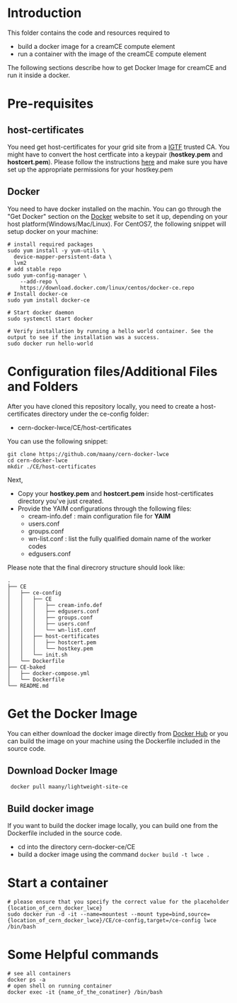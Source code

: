 # Introduction

This folder contains the code and resources required to 
 - build a docker image for a creamCE compute element
 - run a container with the image of the creamCE compute element
 
The following sections describe how to get Docker Image for creamCE and run it inside a docker.

# Pre-requisites

## host-certificates
You need get host-certificates for your grid site from a [IGTF](https://www.igtf.net) trusted CA.
You might have to convert the host certficate into a keypair (**hostkey.pem** and **hostcert.pem**). Please follow the instructions [here](https://ca.cern.ch/ca/Help/?kbid=024100) and make sure you have set up the appropriate permissions for your hostkey.pem
## Docker
You need to have docker installed on the machin.
You can go through the "Get Docker" section on the [Docker](https://www.docker.com) website to set it up, depending on your host platform(Windows/Mac/Linux).
For CentOS7, the following snippet will setup docker on your machine:
~~~
# install required packages
sudo yum install -y yum-utils \
  device-mapper-persistent-data \
  lvm2
# add stable repo
sudo yum-config-manager \
    --add-repo \
    https://download.docker.com/linux/centos/docker-ce.repo
# Install docker-ce
sudo yum install docker-ce

# Start docker daemon
sudo systemctl start docker

# Verify installation by running a hello world container. See the output to see if the installation was a success.
sudo docker run hello-world
~~~
# Configuration files/Additional Files and Folders
After you have cloned this repository locally, you need to create a host-certificates directory under the ce-config folder:
 - cern-docker-lwce/CE/host-certificates
 
You can use the following snippet:
~~~
git clone https://github.com/maany/cern-docker-lwce
cd cern-docker-lwce
mkdir ./CE/host-certificates
~~~
Next, 
 - Copy your **hostkey.pem** and **hostcert.pem** inside host-certificates directory you've just created.
 - Provide the YAIM configurations through the following files:
   - cream-info.def : main configuration file for **YAIM** 
   - users.conf
   - groups.conf
   - wn-list.conf : list the fully qualified domain name of the worker codes
   - edgusers.conf

Please note that the final direcrory structure should look like:
```
.
├── CE
│   ├── ce-config
│   │   ├── CE
│   │   │   ├── cream-info.def
│   │   │   ├── edgusers.conf
│   │   │   ├── groups.conf
│   │   │   ├── users.conf
│   │   │   └── wn-list.conf
│   │   ├── host-certificates
│   │   │   ├── hostcert.pem
│   │   │   └── hostkey.pem
│   │   └── init.sh
│   └── Dockerfile
├── CE-baked
│   ├── docker-compose.yml
│   └── Dockerfile
└── README.md
```
# Get the Docker Image 
 
 You can either download the docker image directly from [Docker Hub](https://hub.docker.com/r/maany/lightweight-site-ce/) or you can build the image on your machine using the Dockerfile included in the source code.
 
 ## Download Docker Image
 
` docker pull maany/lightweight-site-ce` 
 
 ## Build docker image
 If you want to build the docker image locally, you can build one from the Dockerfile included in the source code.
  - cd into the directory cern-docker-ce/CE
  - build a docker image using the command
  `docker build -t lwce .`
  
# Start a container
 
```
# please ensure that you specify the correct value for the placeholder {location_of_cern_docker_lwce}
sudo docker run -d -it --name=mountest --mount type=bind,source={location_of_cern_docker_lwce}/CE/ce-config,target=/ce-config lwce /bin/bash

```

# Some Helpful commands
~~~
# see all containers
docker ps -a
# open shell on running container
docker exec -it {name_of_the_conatiner} /bin/bash
~~~
